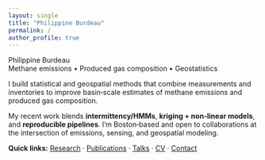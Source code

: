 ```yaml
---
layout: single
title: "Philippine Burdeau"
permalink: /
author_profile: true
---
```


<div class="title-card">
  <div class="name">Philippine Burdeau</div>
  <div class="role">Methane emissions • Produced gas composition • Geostatistics</div>
</div>

<p class="dropcap">
I build statistical and geospatial methods that combine measurements and inventories to improve basin‑scale estimates of methane emissions and produced gas composition.
</p>

My recent work blends **intermittency/HMMs**, **kriging + non‑linear models**, and **reproducible pipelines**. I’m Boston‑based and open to collaborations at the intersection of emissions, sensing, and geospatial modeling.

**Quick links:** [Research](/research/) · [Publications](/publications/) · [Talks](/talks/) · [CV](/cv/) · [Contact](/contact/)